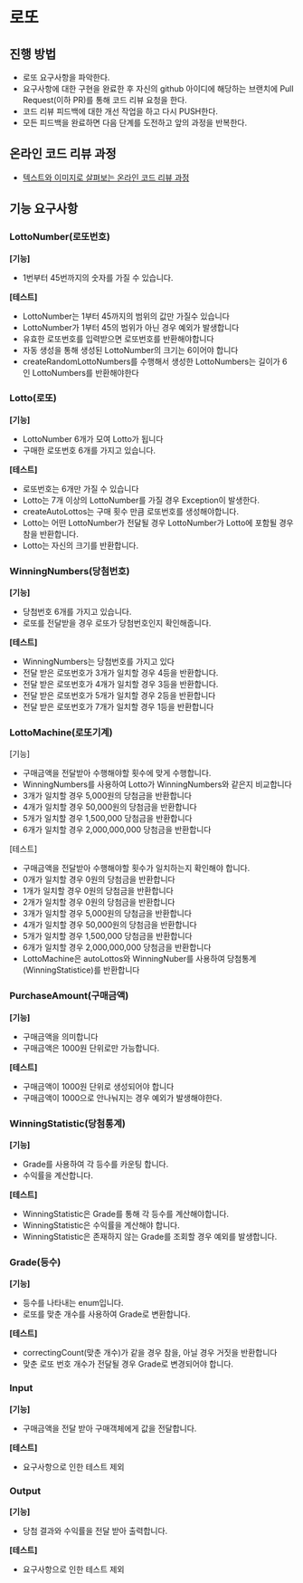 # 로또
## 진행 방법
* 로또 요구사항을 파악한다.
* 요구사항에 대한 구현을 완료한 후 자신의 github 아이디에 해당하는 브랜치에 Pull Request(이하 PR)를 통해 코드 리뷰 요청을 한다.
* 코드 리뷰 피드백에 대한 개선 작업을 하고 다시 PUSH한다.
* 모든 피드백을 완료하면 다음 단계를 도전하고 앞의 과정을 반복한다.

## 온라인 코드 리뷰 과정
* [텍스트와 이미지로 살펴보는 온라인 코드 리뷰 과정](https://github.com/next-step/nextstep-docs/tree/master/codereview)

## 기능 요구사항
### LottoNumber(로또번호)
**[기능]**
* 1번부터 45번까지의 숫자를 가질 수 있습니다.

**[테스트]**
* LottoNumber는 1부터 45까지의 범위의 값만 가질수 있습니다
* LottoNumber가 1부터 45의 범위가 아닌 경우 예외가 발생합니다
* 유효한 로또번호를 입력받으면 로또번호를 반환해야합니다
* 자동 생성을 통해 생성된 LottoNumber의 크기는 6이어야 합니다
* createRandomLottoNumbers를 수행해서 생성한 LottoNumbers는 길이가 6인 LottoNumbers를 반환해야한다

### Lotto(로또)
**[기능]**
* LottoNumber 6개가 모여 Lotto가 됩니다
* 구매한 로또번호 6개를 가지고 있습니다.

**[테스트]**
* 로또번호는 6개만 가질 수 있습니다
* Lotto는 7개 이상의 LottoNumber를 가질 경우 Exception이 발생한다.
* createAutoLottos는 구매 횟수 만큼 로또번호를 생성해야합니다.
* Lotto는 어떤 LottoNumber가 전달될 경우 LottoNumber가 Lotto에 포함될 경우 참을 반환합니다.
* Lotto는 자신의 크기를 반환합니다.


### WinningNumbers(당첨번호)
**[기능]**
* 당첨번호 6개를 가지고 있습니다.
* 로또를 전달받을 경우 로또가 당첨번호인지 확인해줍니다.

**[테스트]**
* WinningNumbers는 당첨번호를 가지고 있다
* 전달 받은 로또번호가 3개가 일치할 경우 4등을 반환합니다.
* 전달 받은 로또번호가 4개가 일치할 경우 3등을 반환합니다.
* 전달 받은 로또번호가 5개가 일치할 경우 2등을 반환합니다
* 전달 받은 로또번호가 7개가 일치할 경우 1등을 반환합니다

### LottoMachine(로또기계)
[기능]
* 구매금액을 전달받아 수행해야할 횟수에 맞게 수행합니다.
* WinningNumbers를 사용하여 Lotto가 WinningNumbers와 같은지 비교합니다
* 3개가 일치할 경우 5,000원의 당첨금을 반환합니다
* 4개가 일치할 경우 50,000원의 당첨금을 반환합니다
* 5개가 일치할 경우 1,500,000 당첨금을 반환합니다
* 6개가 일치할 경우 2,000,000,000 당첨금을 반환합니다

[테스트]
* 구매금액을 전달받아 수행해야할 횟수가 일치하는지 확인해야 합니다.
* 0개가 일치할 경우 0원의 당첨금을 반환합니다
* 1개가 일치할 경우 0원의 당첨금을 반환합니다
* 2개가 일치할 경우 0원의 당첨금을 반환합니다
* 3개가 일치할 경우 5,000원의 당첨금을 반환합니다
* 4개가 일치할 경우 50,000원의 당첨금을 반환합니다
* 5개가 일치할 경우 1,500,000 당첨금을 반환합니다
* 6개가 일치할 경우 2,000,000,000 당첨금을 반환합니다
* LottoMachine은 autoLottos와 WinningNuber를 사용하여 당첨통계(WinningStatistice)를 반환합니다

### PurchaseAmount(구매금액)
**[기능]**
* 구매금액을 의미합니다
* 구매금액은 1000원 단위로만 가능합니다.

**[테스트]**
* 구매금액이 1000원 단위로 생성되어야 합니다
* 구매금액이 1000으로 안나눠지는 경우 예외가 발생해야한다.

### WinningStatistic(당첨통계)
**[기능]**
* Grade를 사용하여 각 등수를 카운팅 합니다.
* 수익률을 계산합니다.

**[테스트]**
* WinningStatistic은 Grade를 통해 각 등수를 계산해야합니다.
* WinningStatistic은 수익률을 계산해야 합니다.
* WinningStatistic은 존재하지 않는 Grade를 조회할 경우 예외를 발생합니다.

### Grade(등수)
**[기능]**
* 등수를 나타내는 enum입니다.
* 로또를 맞춘 개수를 사용하여 Grade로 변환합니다.

**[테스트]**
* correctingCount(맞춘 개수)가 같을 경우 참을, 아닐 경우 거짓을 반환합니다
* 맞춘 로또 번호 개수가 전달될 경우 Grade로 변경되어야 합니다.

### Input
**[기능]**
* 구매금액을 전달 받아 구매객체에게 값을 전달합니다.

**[테스트]**
* 요구사항으로 인한 테스트 제외

### Output
**[기능]**
* 당첨 결과와 수익률을 전달 받아 출력합니다.

**[테스트]**
* 요구사항으로 인한 테스트 제외
